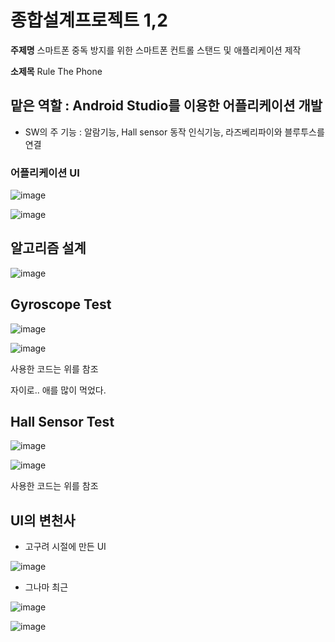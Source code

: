 # 종합설계프로젝트 1,2

**주제명**  스마트폰 중독 방지를 위한 스마트폰 컨트롤 스탠드 및 애플리케이션 제작

**소제목** Rule The Phone


## 맡은 역할 :  Android Studio를 이용한 어플리케이션 개발

- SW의 주 기능 : 알람기능, Hall sensor 동작 인식기능, 라즈베리파이와 블루투스를 연결

### 어플리케이션 UI

![image](https://user-images.githubusercontent.com/45071833/102364835-3e07bb00-3ffa-11eb-831c-816015c48ab3.png)

![image](https://user-images.githubusercontent.com/45071833/102364843-4102ab80-3ffa-11eb-856f-a3149ad0322b.png)

## 알고리즘 설계

![image](https://user-images.githubusercontent.com/45071833/102365737-398fd200-3ffb-11eb-83f5-49a5b86e84b9.png)

## Gyroscope Test

![image](https://user-images.githubusercontent.com/45071833/102366579-29c4bd80-3ffc-11eb-8f58-89d3d90396ff.png)

![image](https://user-images.githubusercontent.com/45071833/102366540-20d3ec00-3ffc-11eb-862e-e7eef99f5569.png)


사용한 코드는 위를 참조

자이로.. 애를 많이 먹었다.

## Hall Sensor Test

![image](https://user-images.githubusercontent.com/45071833/102366123-9be8d280-3ffb-11eb-8093-072124f688c8.png)

![image](https://user-images.githubusercontent.com/45071833/102366449-026df080-3ffc-11eb-9e92-5a0cd17dc069.png)

사용한 코드는 위를 참조

## UI의 변천사

- 고구려 시절에 만든 UI

![image](https://user-images.githubusercontent.com/45071833/102367158-c71ff180-3ffc-11eb-98a1-20fd7d7896d0.png)

- 그나마 최근

![image](https://user-images.githubusercontent.com/45071833/102366818-6abcd200-3ffc-11eb-92e4-bbceea3ba9ec.png)

![image](https://user-images.githubusercontent.com/45071833/102366829-6f818600-3ffc-11eb-8217-f50959eaea11.png)

